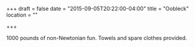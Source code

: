 +++
draft = false
date = "2015-09-05T20:22:00-04:00"
title = "Oobleck"
location = ""

+++

1000 pounds of non-Newtonian fun. Towels and spare clothes provided.